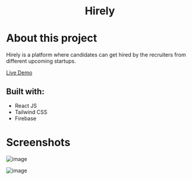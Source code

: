 <h1 align="center">
  Hirely
</h1>

# About this project

Hirely is a platform where candidates can get hired by the recruiters from different upcoming startups. 

<a href="https://hirely-five.vercel.app/dashboard">Live Demo</a>

## Built with:
- React JS
- Tailwind CSS
- Firebase

# Screenshots

![image](https://github.com/TiredEyesOni/hirely/assets/49983529/19e86968-87ba-4f17-97db-9e88c39d0137)

![image](https://github.com/TiredEyesOni/hirely/assets/49983529/5c4c5bab-b7f3-45ef-a8d8-e1351becbdb6)
